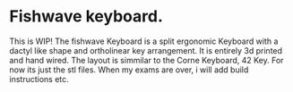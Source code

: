 # Fishwave keyboard.
This is WIP!
The fishwave Keyboard is a split ergonomic Keyboard with a dactyl like shape and ortholinear key arrangement. It is entirely 3d printed and hand wired. The layout is simmilar to the Corne Keyboard, 42 Key. 
For now its just the stl files. When my exams are over, i will add build instructions etc.
